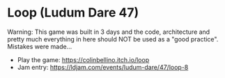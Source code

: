 # Loop (Ludum Dare 47)

Warning: This game was built in 3 days and the code, architecture and pretty much everything in here should NOT be used as a "good practice". Mistakes were made...



- Play the game: https://colinbellino.itch.io/loop
- Jam entry: https://ldjam.com/events/ludum-dare/47/loop-8
